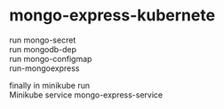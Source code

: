 # mongo-express-kubernete


run mongo-secret </br>
run mongodb-dep </br>
run mongo-configmap </br>
run-mongoexpress </br>

finally in minikube run </br>
    Minikube service mongo-express-service